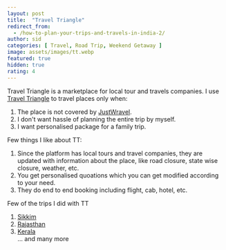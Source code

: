```yaml
---
layout: post
title:  "Travel Triangle"
redirect_from:
  - /how-to-plan-your-trips-and-travels-in-india-2/
author: sid
categories: [ Travel, Road Trip, Weekend Getaway ]
image: assets/images/tt.webp
featured: true
hidden: true
rating: 4
---
```


Travel Triangle is a marketplace for local tour and travels companies. I use [Travel Triangle](https://traveltriangle.com/) to travel places only when:
1. The place is not covered by [JustWravel](https://www.justwravel.com/).
2. I don't want hassle of planning the entire trip by myself.
3. I want personalised package for a family trip.

Few things I like about TT:
1. Since the platform has local tours and travel companies, they are updated with information about the place, like road closure, state wise closure, weather, etc.
2. You get personalised quoations which you can get modified according to your need.
3. They do end to end booking including flight, cab, hotel, etc.

Few of the trips I did with TT
1. [Sikkim](https://traveltriangle.com/agents/343038343731332d53696b-sikkim-hills-tours-and-travels)
2. [Rajasthan](https://traveltriangle.com/agents/323139323933372d547269-trippy-holidays)
3. [Kerala](https://traveltriangle.com/agents/3139383738372d736b79-sky-tours-and-travel-com)
<br/>... and many more